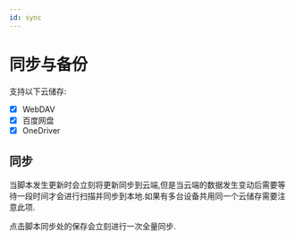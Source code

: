 ```yaml
---
id: sync
---
```


# 同步与备份

支持以下云储存:

- [x] WebDAV
- [x] 百度网盘
- [x] OneDriver

## 同步

当脚本发生更新时会立刻将更新同步到云端,但是当云端的数据发生变动后需要等待一段时间才会进行扫描并同步到本地.如果有多台设备共用同一个云储存需要注意此项.

点击脚本同步处的保存会立刻进行一次全量同步.

